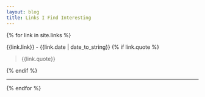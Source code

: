 ```yaml
---
layout: blog
title: Links I Find Interesting
---
```


<div class="blogcontent linkscontainer">

{% for link in site.links %}

<div class="linksblock">
<p>
{{link.link}} - <span>{{link.date | date_to_string}} <i class="fa fa-link" aria-hidden="true"></i></span>   
{% if link.quote %}
<blockquote>
{{link.quote}}
</blockquote>
{% endif %}

</p>


</div>
<hr>

{% endfor %}

</div>

